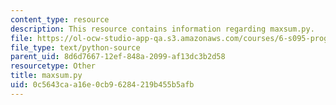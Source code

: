 ```yaml
---
content_type: resource
description: This resource contains information regarding maxsum.py.
file: https://ol-ocw-studio-app-qa.s3.amazonaws.com/courses/6-s095-programming-for-the-puzzled-january-iap-2018/0c5643caa16e0cb96284219b455b5afb_maxsum.py
file_type: text/python-source
parent_uid: 8d6d7667-12ef-848a-2099-af13dc3b2d58
resourcetype: Other
title: maxsum.py
uid: 0c5643ca-a16e-0cb9-6284-219b455b5afb
---
```

